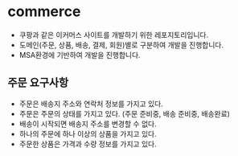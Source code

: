 # commerce
- 쿠팡과 같은 이커머스 사이트를 개발하기 위한 레포지토리입니다.
- 도메인(주문, 상품, 배송, 결제, 회원)별로 구분하여 개발을 진행합니다.
- MSA환경에 기반하여 개발을 진행합니다.

## 주문 요구사항
- 주문은 배송지 주소와 연락처 정보를 가지고 있다.
- 주문은 주문의 상태를 가지고 있다. (주문 준비중, 배송 준비중, 배송완료)
- 배송이 시작되면 배송지 주소를 변경할 수 없다.
- 하나의 주문에 하나 이상의 상품을 가지고 있다.
- 주문한 상품은 가격과 수량 정보를 가지고 있다.
